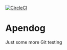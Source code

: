 [![CircleCI](https://circleci.com/gh/Apendog/Apendog.svg?style=shield&circle-token=:circle-token)](https://circleci.com/gh/Apendog/Apendog)
# Apendog                                                                                                                

Just some more Git testing